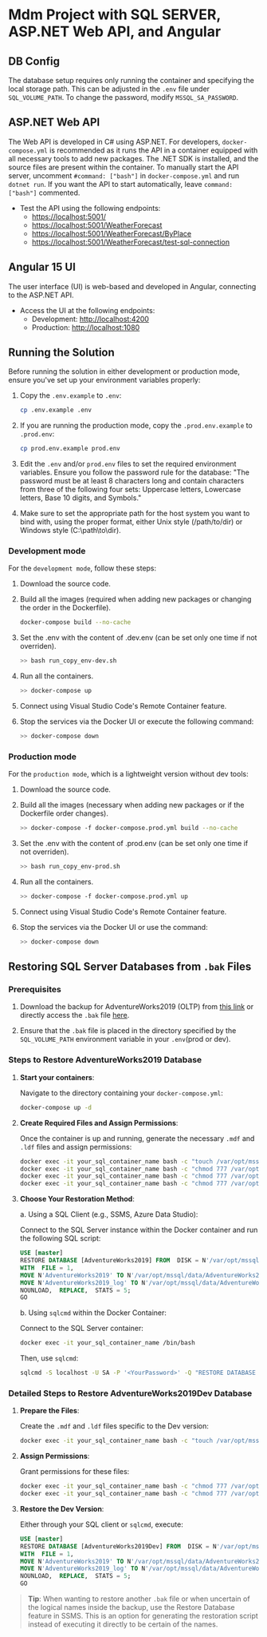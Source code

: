# Mdm Project with SQL SERVER, ASP.NET Web API, and Angular

## DB Config

The database setup requires only running the container and specifying the local storage path. This can be adjusted in the `.env` file under `SQL_VOLUME_PATH`. To change the password, modify `MSSQL_SA_PASSWORD`.

## ASP.NET Web API

The Web API is developed in C# using ASP.NET. For developers, `docker-compose.yml` is recommended as it runs the API in a container equipped with all necessary tools to add new packages. The .NET SDK is installed, and the source files are present within the container. To manually start the API server, uncomment `#command: ["bash"]` in `docker-compose.yml` and run `dotnet run`. If you want the API to start automatically, leave `command: ["bash"]` commented.

- Test the API using the following endpoints:
  - [https://localhost:5001/](https://localhost:5001/)
  - [https://localhost:5001/WeatherForecast](https://localhost:5001/WeatherForecast)
  - [https://localhost:5001/WeatherForecast/ByPlace](https://localhost:5001/WeatherForecast/ByPlace)
  - [https://localhost:5001/WeatherForecast/test-sql-connection](https://localhost:5001/WeatherForecast/test-sql-connection)

## Angular 15 UI

The user interface (UI) is web-based and developed in Angular, connecting to the ASP.NET API.

- Access the UI at the following endpoints:
  - Development: [http://localhost:4200](http://localhost:4200/)
  - Production: [http://localhost:1080](http://localhost:1080/)

## Running the Solution

Before running the solution in either development or production mode, ensure you've set up your environment variables properly:

1. Copy the ``.env.example`` to ``.env``:

    ```bash
    cp .env.example .env
    ```

2. If you are running the production mode, copy the ``.prod.env.example`` to ``.prod.env``:

    ```bash
    cp prod.env.example prod.env
    ```

3. Edit the ``.env`` and/or ``prod.env`` files to set the required environment variables. Ensure you follow the password rule for the database: "The password must be at least 8 characters long and contain characters from three of the following four sets: Uppercase letters, Lowercase letters, Base 10 digits, and Symbols."

4. Make sure to set the appropriate path for the host system you want to bind with, using the proper format, either Unix style (/path/to/dir) or Windows style (C:\path\to\dir).

### Development mode

For the ``development mode``, follow these steps:

1. Download the source code.
2. Build all the images (required when adding new packages or changing the order in the Dockerfile).

   ```bash
   docker-compose build --no-cache
    ```

3. Set the .env with the content of .dev.env (can be set only one time if not overriden).

    ```bash
    >> bash run_copy_env-dev.sh
    ```

4. Run all the containers.

    ```bash
    >> docker-compose up
    ```

5. Connect using Visual Studio Code's Remote Container feature.

6. Stop the services via the Docker UI or execute the following command:

    ```bash
    >> docker-compose down
    ```

### Production mode

For the ``production mode``, which is a lightweight version without dev tools:

1. Download the source code.
2. Build all the images (necessary when adding new packages or if the Dockerfile order changes).

    ```bash
    >> docker-compose -f docker-compose.prod.yml build --no-cache
    ```

3. Set the .env with the content of .prod.env (can be set only one time if not overriden).

    ```bash
    >> bash run_copy_env-prod.sh
    ```

4. Run all the containers.

    ```bash
    >> docker-compose -f docker-compose.prod.yml up
    ```

5. Connect using Visual Studio Code's Remote Container feature.

6. Stop the services via the Docker UI or use the command:

    ```bash
    >> docker-compose down
    ```

## Restoring SQL Server Databases from `.bak` Files

### Prerequisites

1. Download the backup for AdventureWorks2019 (OLTP) from [this link](https://github.com/Microsoft/sql-server-samples/releases/tag/adventureworks) or directly access the `.bak` file [here](https://github.com/Microsoft/sql-server-samples/releases/download/adventureworks/AdventureWorks2019.bak).

2. Ensure that the `.bak` file is placed in the directory specified by the `SQL_VOLUME_PATH` environment variable in your `.env`(prod or dev).

### Steps to Restore AdventureWorks2019 Database

1. **Start your containers**:

    Navigate to the directory containing your `docker-compose.yml`:

    ```bash
    docker-compose up -d
    ```

2. **Create Required Files and Assign Permissions**:

    Once the container is up and running, generate the necessary `.mdf` and `.ldf` files and assign permissions:

    ```bash
    docker exec -it your_sql_container_name bash -c "touch /var/opt/mssql/data/AdventureWorks2019.mdf && touch /var/opt/mssql/data/AdventureWorks2019_log.ldf"
    docker exec -it your_sql_container_name bash -c "chmod 777 /var/opt/mssql/data/AdventureWorks2019.mdf"
    docker exec -it your_sql_container_name bash -c "chmod 777 /var/opt/mssql/data/AdventureWorks2019_log.ldf"
    docker exec -it your_sql_container_name bash -c "chmod 777 /var/opt/mssql/data/AdventureWorks2019.bak"
    ```

3. **Choose Your Restoration Method**:

    a. Using a SQL Client (e.g., SSMS, Azure Data Studio):

    Connect to the SQL Server instance within the Docker container and run the following SQL script:

    ```sql
    USE [master]
    RESTORE DATABASE [AdventureWorks2019] FROM  DISK = N'/var/opt/mssql/data/AdventureWorks2019.bak' 
    WITH  FILE = 1,  
    MOVE N'AdventureWorks2019' TO N'/var/opt/mssql/data/AdventureWorks2019.mdf',  
    MOVE N'AdventureWorks2019_log' TO N'/var/opt/mssql/data/AdventureWorks2019_log.ldf',  
    NOUNLOAD,  REPLACE,  STATS = 5;
    GO
    ```

    b. Using `sqlcmd` within the Docker Container:

    Connect to the SQL Server container:

    ```bash
    docker exec -it your_sql_container_name /bin/bash
    ```

    Then, use `sqlcmd`:

    ```bash
    sqlcmd -S localhost -U SA -P '<YourPassword>' -Q "RESTORE DATABASE [AdventureWorks2019] FROM  DISK = N'/var/opt/mssql/data/AdventureWorks2019.bak' WITH  FILE = 1,  MOVE N'AdventureWorks2019' TO N'/var/opt/mssql/data/AdventureWorks2019.mdf',  MOVE N'AdventureWorks2019_log' TO N'/var/opt/mssql/data/AdventureWorks2019_log.ldf',  NOUNLOAD,  REPLACE,  STATS = 5;"
    ```

### Detailed Steps to Restore AdventureWorks2019Dev Database

1. **Prepare the Files**:

    Create the `.mdf` and `.ldf` files specific to the Dev version:

    ```bash
    docker exec -it your_sql_container_name bash -c "touch /var/opt/mssql/data/AdventureWorks2019Dev.mdf && touch /var/opt/mssql/data/AdventureWorks2019Dev_log.ldf"
    ```

2. **Assign Permissions**:

    Grant permissions for these files:

    ```bash
    docker exec -it your_sql_container_name bash -c "chmod 777 /var/opt/mssql/data/AdventureWorks2019Dev.mdf"
    docker exec -it your_sql_container_name bash -c "chmod 777 /var/opt/mssql/data/AdventureWorks2019Dev_log.ldf"
    ```

3. **Restore the Dev Version**:

    Either through your SQL client or `sqlcmd`, execute:

    ```sql
    USE [master]
    RESTORE DATABASE [AdventureWorks2019Dev] FROM  DISK = N'/var/opt/mssql/data/AdventureWorks2019.bak' 
    WITH  FILE = 1,  
    MOVE N'AdventureWorks2019' TO N'/var/opt/mssql/data/AdventureWorks2019Dev.mdf',  
    MOVE N'AdventureWorks2019_log' TO N'/var/opt/mssql/data/AdventureWorks2019Dev_log.ldf',  
    NOUNLOAD,  REPLACE,  STATS = 5;
    GO
    ```

> **Tip**: When wanting to restore another `.bak` file or when uncertain of the logical names inside the backup, use the Restore Database feature in SSMS. This is an option for generating the restoration script instead of executing it directly to be certain of the names.

